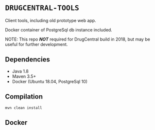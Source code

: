 # `DRUGCENTRAL-TOOLS`

Client tools, including old prototype web app.

Docker container of PostgreSql db instance included.

NOTE: This repo ___NOT___ required for DrugCentral build in 2018, but may be useful for further development.

## Dependencies

* Java 1.8
* Maven 3.5+
* Docker (Ubuntu 18.04, PostgreSql 10)

## Compilation

```
mvn clean install
```

## Docker
